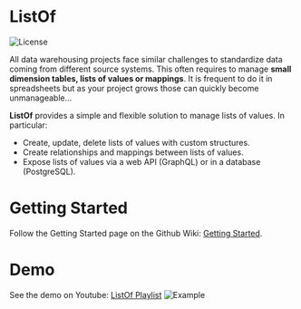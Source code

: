 # ListOf
![License](https://img.shields.io/github/license/alexisrolland/listof.svg "Apache-2.0")

All data warehousing projects face similar challenges to standardize data coming from different source systems. This often requires to manage **small dimension tables, lists of values or mappings**. It is frequent to do it in spreadsheets but as your project grows those can quickly become unmanageable...

**ListOf** provides a simple and flexible solution to manage lists of values. In particular:
- Create, update, delete lists of values with custom structures.
- Create relationships and mappings between lists of values.
- Expose lists of values via a web API (GraphQL) or in a database (PostgreSQL).

# Getting Started
Follow the Getting Started page on the Github Wiki: [Getting Started](https://github.com/alexisrolland/listof/wiki/Getting-Started).

# Demo
See the demo on Youtube: [ListOf Playlist](https://www.youtube.com/watch?v=yXRrzHEJEIo&list=PLBUyV209B5ULL6H6wqLnenQgdKwyMEwTM)
![Example](https://github.com/alexisrolland/listof/blob/master/doc/screenshot.png?raw=true)